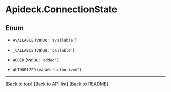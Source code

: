 # Apideck.ConnectionState

## Enum


* `AVAILABLE` (value: `'available'`)

* `_CALLABLE` (value: `'callable'`)

* `ADDED` (value: `'added'`)

* `AUTHORIZED` (value: `'authorized'`)


---

[[Back to top]](#) [[Back to API list]](../../../../README.md#documentation-for-api-endpoints) [[Back to README]](../../../../README.md)


